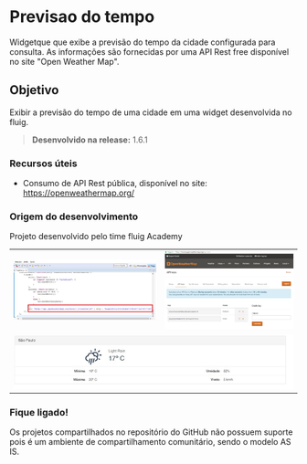 # Previsao do tempo

Widgetque que exibe a previsão do tempo da cidade configurada para consulta. As informações são fornecidas por uma API Rest free disponível no site "Open Weather Map".

Objetivo
----
Exibir a previsão do tempo de uma cidade em uma widget desenvolvida no fluig.

> **Desenvolvido na release:** 1.6.1

### Recursos úteis

* Consumo de API Rest pública, disponível no site: https://openweathermap.org/

### Origem do desenvolvimento

Projeto desenvolvido pelo time fluig Academy

<table>
  <tr>
    <td>
      <a href="https://github.com/fluig/Previsao-do-tempo/blob/master/Imagens/Code-API.jpg">
        <img src="https://github.com/fluig/Previsao-do-tempo/blob/master/Imagens/Code-API.jpg" alt="Screenshot 1">
      </a>
    </td>
    <td>
      <a href="https://github.com/fluig/Previsao-do-tempo/blob/master/Imagens/Token-API-OpenWeatherMap.jpg">
        <img src="https://github.com/fluig/Previsao-do-tempo/blob/master/Imagens/Token-API-OpenWeatherMap.jpg" alt="Screenshot 2">
      </a>
    </td>
  </tr>
  <tr>
    <td colspan="2">
      <a href="https://github.com/fluig/Previsao-do-tempo/blob/master/Imagens/Visualiza%C3%A7%C3%A3o-final.jpg">
        <img src="https://github.com/fluig/Previsao-do-tempo/blob/master/Imagens/Visualiza%C3%A7%C3%A3o-final.jpg" alt="Screenshot 3">
      </a>
    </td>
  </tr>
</table>

### Fique ligado!

Os projetos compartilhados no repositório do GitHub não possuem suporte pois é um ambiente de compartilhamento comunitário, sendo o modelo AS IS. 

